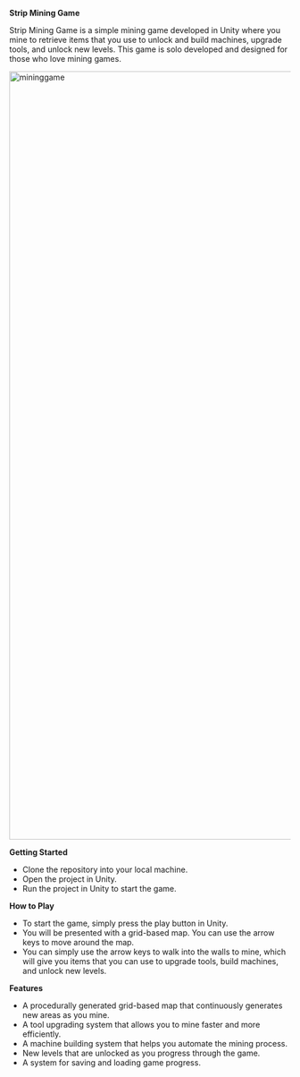 **Strip Mining Game**

Strip Mining Game is a simple mining game developed in Unity where you mine to retrieve items that you use to unlock and build machines, upgrade tools, and unlock new levels. This game is solo developed and designed for those who love mining games.


<img width="1373" alt="mininggame" src="https://user-images.githubusercontent.com/61032371/225024478-764092d4-644c-4e71-9b4c-0b01ed09e0ca.png">


**Getting Started**
- Clone the repository into your local machine.
- Open the project in Unity.
- Run the project in Unity to start the game.

**How to Play**
- To start the game, simply press the play button in Unity.
- You will be presented with a grid-based map. You can use the arrow keys to move around the map.
- You can simply use the arrow keys to walk into the walls to mine, which will give you items that you can use to upgrade tools, build machines, and unlock new levels.

**Features**
- A procedurally generated grid-based map that continuously generates new areas as you mine.
- A tool upgrading system that allows you to mine faster and more efficiently.
- A machine building system that helps you automate the mining process.
- New levels that are unlocked as you progress through the game.
- A system for saving and loading game progress.
